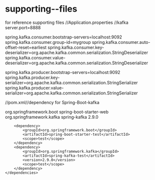 # supporting--files
for reference supporting files
//Application.properties
//kafka
server.port=8888

spring.kafka.consumer.bootstrap-servers=localhost:9092
spring.kafka.consumer.group-id=mygroup
spring.kafka.consumer.auto-offset-reset=earliest
spring.kafka.consumer.key-deserializer=org.apache.kafka.common.serialization.StringDeserializer
spring.kafka.consumer.value-deserializer=org.apache.kafka.common.serialization.StringDeserializer

spring.kafka.producer.bootstrap-servers=localhost:9092
spring.kafka.producer.key-serializer=org.apache.kafka.common.serialization.StringSerializer
spring.kafka.producer.value-serializer=org.apache.kafka.common.serialization.StringSerializer


//pom.xml//dependency for Spring-Boot-kafka

<dependencies>
		<dependency>
			<groupId>org.springframework.boot</groupId>
			<artifactId>spring-boot-starter-web</artifactId>
		</dependency>
		<dependency>
			<groupId>org.springframework.kafka</groupId>
			<artifactId>spring-kafka</artifactId>
            <version>2.9.0</version>
        </dependency>

		<dependency>
			<groupId>org.springframework.boot</groupId>
			<artifactId>spring-boot-starter-test</artifactId>
			<scope>test</scope>
		</dependency>
		<dependency>
			<groupId>org.springframework.kafka</groupId>
			<artifactId>spring-kafka-test</artifactId>
			<version>2.9.0</version>
			<scope>test</scope>
		</dependency>
	</dependencies>
